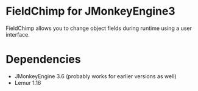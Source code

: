 # FieldChimp for JMonkeyEngine3
FieldChimp allows you to change object fields during runtime using a user interface.

# Dependencies
* JMonkeyEngine 3.6 (probably works for earlier versions as well)
* Lemur 1.16
